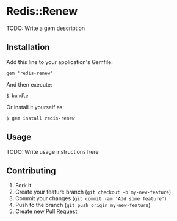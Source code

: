 # Redis::Renew

TODO: Write a gem description

## Installation

Add this line to your application's Gemfile:

    gem 'redis-renew'

And then execute:

    $ bundle

Or install it yourself as:

    $ gem install redis-renew

## Usage

TODO: Write usage instructions here

## Contributing

1. Fork it
2. Create your feature branch (`git checkout -b my-new-feature`)
3. Commit your changes (`git commit -am 'Add some feature'`)
4. Push to the branch (`git push origin my-new-feature`)
5. Create new Pull Request
